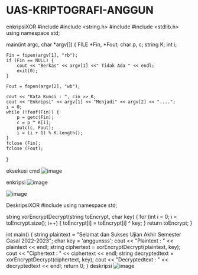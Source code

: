 # UAS-KRIPTOGRAFI-ANGGUN
enkripsiXOR 
#include <iostream>
#include <string.h>
#include <fstream>
#include <stdlib.h>
using namespace std;

main(int argc, char *argv[])
{
	FILE *Fin, *Fout;
	char p, c;
	string K;
	int i;
	
	Fin = fopen(argv[1], "rb");
	if (Fin == NULL) {
		cout << "Berkas" << argv[1] <<" Tidak Ada " << endl;
		exit(0);
	}
	
	Fout = fopen(argv[2], "wb");
	
	cout << "Kata Kunci : ", cin >> K;
	cout << "Enkripsi" << argv[1] << "Menjadi" << argv[2] << "....";
	i = 0;
	while (!feof(Fin)) {
		p = getc(Fin);
		c = p ^ K[i];
		putc(c, Fout);
		i = (i + 1) % K.length();
	}
	fclose (Fin);
	fclose (Fout);
}
  
eksekusi cmd 
  ![image](https://user-images.githubusercontent.com/122099995/212473479-32e6f70e-e774-4073-bbca-d407380bd3d6.png)
  
enkripsi
  ![image](https://user-images.githubusercontent.com/122099995/212473553-978db1d3-870a-402b-866b-f383fc82071e.png)

  ![image](https://user-images.githubusercontent.com/122099995/212473563-55f82a7d-44f4-49a8-8110-5f434dd5437b.png)

DeskripsiXOR
  #include <iostream>
using namespace std;

string xorEncryptDecrypt(string toEncrypt, char key) {
    for (int i = 0; i < toEncrypt.size(); i++) {
        toEncrypt[i] = toEncrypt[i] ^ key;
    }
    return toEncrypt;
}

int main() {
    string plaintext = "Selamat dan Sukses Ujian Akhir Semester Gasal 2022-2023";
    char key = 'anggunsss';
    cout << "Plaintext : " << plaintext << endl;
    string ciphertext = xorEncryptDecrypt(plaintext, key);
    cout << "Ciphertext : " << ciphertext << endl;
    string decryptedtext = xorEncryptDecrypt(ciphertext, key);
    cout << "Decryptedtext : " << decryptedtext << endl;
    return 0;
}
 deskripsi
 ![image](https://user-images.githubusercontent.com/122099995/212473826-1de6c8b2-c4cc-416b-b4c9-b89d7cece97c.png)

  
